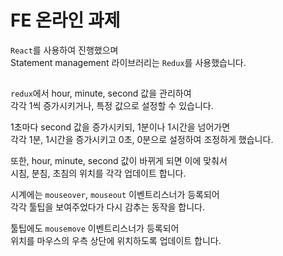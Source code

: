 # FE 온라인 과제

`React`를 사용하여 진행했으며\
Statement management 라이브러리는 `Redux`를 사용했습니다.

##
`redux`에서 hour, minute, second 값을 관리하여\
각각 1씩 증가시키거나, 특정 값으로 설정할 수 있습니다.

1초마다 second 값을 증가시키되, 1분이나 1시간을 넘어가면\
각각 1분, 1시간을 증가시키고 0초, 0분으로 설정하여 조정하게 했습니다.

또한, hour, minute, second 값이 바뀌게 되면 이에 맞춰서\
시침, 분침, 초침의 위치를 각각 업데이트 합니다.

시계에는 `mouseover`, `mouseout` 이벤트리스너가 등록되어\
각각 툴팁을 보여주었다가 다시 감추는 동작을 합니다.

툴팁에도 `mousemove` 이벤트리스너가 등록되어\
위치를 마우스의 우측 상단에 위치하도록 업데이트 합니다.
